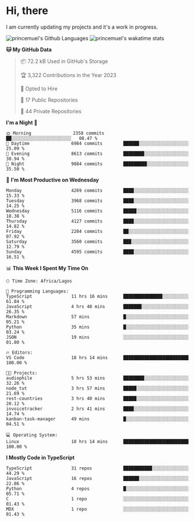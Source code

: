 # Hi, there

<!--
**princemuel/princemuel** is a ✨ _special_ ✨ repository because its `README.md` (this file) appears on your GitHub profile.

Here are some ideas to get you started:

- 🔭 I’m currently working on ...
- 🌱 I’m currently learning ...
- 👯 I’m looking to collaborate on ...
- 🤔 I’m looking for help with ...
- 💬 Ask me about ...
- 📫 How to reach me: ...
- 😄 Pronouns: ...
- ⚡ Fun fact: ...
-->

I am currently updating my projects and it's a work in progress.

![princemuel's Github Languages](https://github-readme-stats.vercel.app/api/top-langs/?username=princemuel&text_color=586069&layout=compact&hide_border=true&title_color=0366d6&count_private=true&include_all_commits=true&theme=tokyonight&show_icons=true)
![princemuel's wakatime stats](https://github-readme-stats.vercel.app/api/wakatime?username=princemuel&text_color=586069&layout=compact&hide_border=true&title_color=0366d6&count_private=true&include_all_commits=true&theme=tokyonight&show_icons=true)

<!--START_SECTION:waka-->
**🐱 My GitHub Data** 

> 📦 72.2 kB Used in GitHub's Storage 
 > 
> 🏆 3,322 Contributions in the Year 2023
 > 
> 💼 Opted to Hire
 > 
> 📜 17 Public Repositories 
 > 
> 🔑 44 Private Repositories 
 > 
**I'm a Night 🦉** 

```text
🌞 Morning                2358 commits        ██░░░░░░░░░░░░░░░░░░░░░░░   08.47 % 
🌆 Daytime                6984 commits        ██████░░░░░░░░░░░░░░░░░░░   25.09 % 
🌃 Evening                8613 commits        ████████░░░░░░░░░░░░░░░░░   30.94 % 
🌙 Night                  9884 commits        █████████░░░░░░░░░░░░░░░░   35.50 % 
```
📅 **I'm Most Productive on Wednesday** 

```text
Monday                   4269 commits        ████░░░░░░░░░░░░░░░░░░░░░   15.33 % 
Tuesday                  3968 commits        ████░░░░░░░░░░░░░░░░░░░░░   14.25 % 
Wednesday                5116 commits        █████░░░░░░░░░░░░░░░░░░░░   18.38 % 
Thursday                 4127 commits        ████░░░░░░░░░░░░░░░░░░░░░   14.82 % 
Friday                   2204 commits        ██░░░░░░░░░░░░░░░░░░░░░░░   07.92 % 
Saturday                 3560 commits        ███░░░░░░░░░░░░░░░░░░░░░░   12.79 % 
Sunday                   4595 commits        ████░░░░░░░░░░░░░░░░░░░░░   16.51 % 
```


📊 **This Week I Spent My Time On** 

```text
🕑︎ Time Zone: Africa/Lagos

💬 Programming Languages: 
TypeScript               11 hrs 16 mins      ███████████████░░░░░░░░░░   61.84 % 
JavaScript               4 hrs 48 mins       ███████░░░░░░░░░░░░░░░░░░   26.35 % 
Markdown                 57 mins             █░░░░░░░░░░░░░░░░░░░░░░░░   05.21 % 
Python                   35 mins             █░░░░░░░░░░░░░░░░░░░░░░░░   03.24 % 
JSON                     19 mins             ░░░░░░░░░░░░░░░░░░░░░░░░░   01.80 % 

🔥 Editors: 
VS Code                  18 hrs 14 mins      █████████████████████████   100.00 % 

🐱‍💻 Projects: 
audiophile               5 hrs 53 mins       ████████░░░░░░░░░░░░░░░░░   32.26 % 
node_tut                 3 hrs 57 mins       █████░░░░░░░░░░░░░░░░░░░░   21.69 % 
rest-countries           3 hrs 40 mins       █████░░░░░░░░░░░░░░░░░░░░   20.12 % 
invoicetracker           2 hrs 41 mins       ████░░░░░░░░░░░░░░░░░░░░░   14.74 % 
kanban-task-manager      49 mins             █░░░░░░░░░░░░░░░░░░░░░░░░   04.51 % 

💻 Operating System: 
Linux                    18 hrs 14 mins      █████████████████████████   100.00 % 
```

**I Mostly Code in TypeScript** 

```text
TypeScript               31 repos            ███████████░░░░░░░░░░░░░░   44.29 % 
JavaScript               16 repos            ██████░░░░░░░░░░░░░░░░░░░   22.86 % 
Python                   4 repos             █░░░░░░░░░░░░░░░░░░░░░░░░   05.71 % 
C                        1 repo              ░░░░░░░░░░░░░░░░░░░░░░░░░   01.43 % 
MDX                      1 repo              ░░░░░░░░░░░░░░░░░░░░░░░░░   01.43 % 
```




<!--END_SECTION:waka-->

